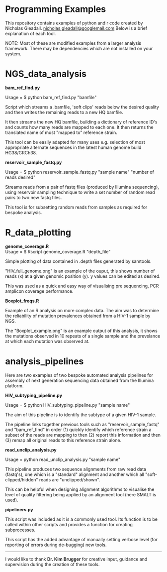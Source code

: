 # Programming Examples

This repository contains examples of python and r code created by Nicholas Gleadall.
nicholas.gleadall@googlemail.com
Below is a brief explanation of each tool.  

NOTE: Most of these are modified examples from a larger analysis framework. There
may be dependencies which are not installed on your system.


NGS_data_analysis
=================
<body>
<b>bam_ref_find.py</b><BR>

Usage = $ python bam_ref_find.py "bamfile"

Script which streams a .bamfile, 'soft clips' reads below the
desired quality and then writes the remaining reads to a new HQ bamfile.

It then streams the new HQ bamfile, building a dictionary of reference ID's and
counts how many reads are mapped to each one. It then returns the translated name
of most "mapped to" reference strain.

This tool can be easily adapted for many uses e.g. selection of most appropriate alternate sequences
in the latest human genome build HG38/GRCh38.

<b> reservoir_sample_fastq.py </b><BR>

Usage = $ python reservoir_sample_fastq.py "sample name" "number of reads desired"

Streams reads from a pair of fastq files (produced by Illumina sequencing), using reservoir sampling technique
to write a set number of random read pairs to two new fastq files.

This tool is for subsetting random reads from samples as required for bespoke analysis.

</body>

R_data_plotting
===============
<body>
<b>genome_coverage.R</b><BR>
Usage = $ Rscript genome_coverage.R "depth_file"

Simple plotting of data contained in .depth files generated by samtools.

"HIV_full_genome.png" is an example of the ouput, this shows number of reads (x) at a given genomic position (y).
y values can be edited as desired.

This was used as a quick and easy way of visualising pre sequencing, PCR amplicon coverage performance.

<b>Boxplot_freqs.R</b>

Example of an R analysis on more complex data. The aim was to determine the
reliability of mutation prevalences obtained from a HIV-1 sample by NGS.

The "Boxplot_example.png" is an example output of this analysis, it shows the mutations observed in 10 repeats
of a single sample and the prevelance at which each mutation was observed at.
</body>

analysis_pipelines
==================
<body>
Here are two examples of two bespoke automated analysis pipelines for assembly of next generation sequencing data obtained from the Illumina platform.

<b>HIV_subtyping_pipeline.py</b><BR>

Usage = $ python HIV_subtyping_pipeline.py "sample name"

The aim of this pipeline is to identify the subtype of a given HIV-1 sample.

The pipeline links together previous tools such as "reservoir_sample_fastq" and "bam_ref_find"
in order (1) quickly identify which reference strain a subset of the reads are mapping to then (2)
report this information and then (3) remap all original reads to this reference strain alone.

<b>read_unclip_analysis.py</b><BR>

Usage = python read_unclip_analysis.py "sample name"

This pipeline produces two sequence alignments from raw read data (fastq's), one which is a "standard" alignment
and another which all "soft-clipped/hidden" reads are "unclipped/shown".

This can be helpful when designing alignment algorithms to visualise the level of quality filtering being applied by
an alignment tool (here SMALT is used).

<b> pipeliners.py </b><BR>

This script was included as it is a commonly used tool. Its function is to be called within other scripts and
provides a function for creating subprocesses.

This script has the added advantage of manually setting verbose level (for reporting of errors during de-bugging)
new tools.

<hr>

I would like to thank <b>Dr. Kim Brugger</b> for creative input, guidance and supervision during the creation of these tools.
</body>
